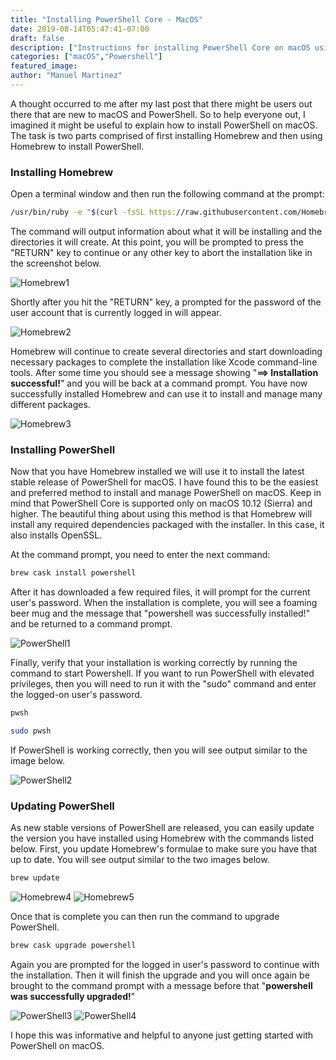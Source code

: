 ```yaml
---
title: "Installing PowerShell Core - MacOS"
date: 2019-08-14T05:47:41-07:00
draft: false
description: ["Instructions for installing PowerShell Core on macOS using Homebrew"]
categories: ["macOS","Powershell"]
featured_image:
author: "Manuel Martinez"
---
```


A thought occurred to me after my last post that there might be users out there that are new to macOS and PowerShell. So to help everyone out, I imagined it might be useful to explain how to install PowerShell on macOS. The task is two parts comprised of first installing Homebrew and then using Homebrew to install PowerShell.  

### Installing Homebrew  
Open a terminal window and then run the following command at the prompt:  
```bash
/usr/bin/ruby -e "$(curl -fsSL https://raw.githubusercontent.com/Homebrew/install/master/install)"
```  
The command will output information about what it will be installing and the directories it will create. At this point, you will be prompted to press the "RETURN" key to continue or any other key to abort the installation like in the screenshot below.  

![Homebrew1](images/2019/2019-08/Homebrew1.png)

Shortly after you hit the "RETURN" key, a prompted for the password of the user account that is currently logged in will appear.  

![Homebrew2](/images/2019/2019-08/Homebrew2.png)

Homebrew will continue to create several directories and start downloading necessary packages to complete the installation like Xcode command-line tools. After some time you should see a message showing "**==> Installation successful!**" and you will be back at a command prompt. You have now successfully installed Homebrew and can use it to install and manage many different packages.

![Homebrew3](/images/2019/2019-08/Homebrew3.png)

### Installing PowerShell
Now that you have Homebrew installed we will use it to install the latest stable release of PowerShell for macOS. I have found this to be the easiest and preferred method to install and manage PowerShell on macOS. Keep in mind that PowerShell Core is supported only on macOS 10.12 (Sierra) and higher. The beautiful thing about using this method is that Homebrew will install any required dependencies packaged with the installer. In this case, it also installs OpenSSL.  

At the command prompt, you need to enter the next command:
```bash
brew cask install powershell
```
After it has downloaded a few required files, it will prompt for the current user's password. When the installation is complete, you will see a foaming beer mug and the message that "powershell was successfully installed!" and be returned to a command prompt.

![PowerShell1](/images/2019/2019-08/PowerShell1.png)

Finally, verify that your installation is working correctly by running the command to start Powershell. If you want to run PowerShell with elevated privileges, then you will need to run it with the "sudo" command and enter the logged-on user's password.
```bash
pwsh

sudo pwsh
```
If PowerShell is working correctly, then you will see output similar to the image below.

![PowerShell2](/images/2019/2019-08/PowerShell2.png)

### Updating PowerShell
As new stable versions of PowerShell are released, you can easily update the version you have installed using Homebrew with the commands listed below. First, you update Homebrew's formulae to make sure you have that up to date. You will see output similar to the two images below.
```bash
brew update
```

![Homebrew4](/images/2019/2019-08/Homebrew4.png)
![Homebrew5](/images/2019/2019-08/Homebrew5.png)

Once that is complete you can then run the command to upgrade PowerShell.
```bash
brew cask upgrade powershell
```

Again you are prompted for the logged in user's password to continue with the installation. Then it will finish the upgrade and you will once again be brought to the command prompt with a message before that "**powershell was successfully upgraded!**"

![PowerShell3](/images/2019/2019-08/PowerShell3.png)
![PowerShell4](/images/2019/2019-08/PowerShell4.png)

I hope this was informative and helpful to anyone just getting started with PowerShell on macOS.